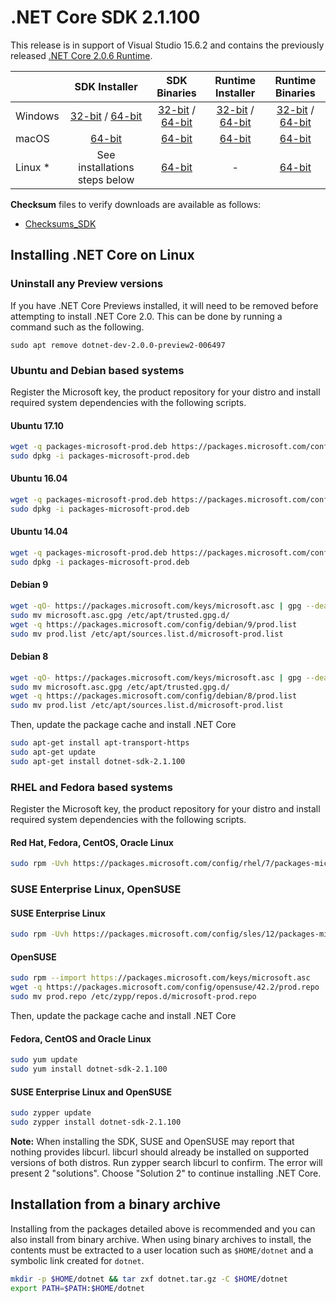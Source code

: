 # .NET Core SDK 2.1.100

This release is in support of Visual Studio 15.6.2 and contains the previously released [.NET Core 2.0.6 Runtime](2.0.6-download.md).

|         | SDK Installer                                         | SDK Binaries                                                         | Runtime Installer                                                  | Runtime Binaries                                                   |
| ------- | :---------------------------------------------------: | :-------------------------------------------------------------------:| :----------------------------------------------------------------: | :----------------------------------------------------------------: |
| Windows | [32-bit](https://download.microsoft.com/download/2/A/2/2A21B61D-4D08-4E25-AB4A-7B9859300B0C/dotnet-sdk-2.1.100-win-x86.exe) / [64-bit](https://download.microsoft.com/download/2/A/2/2A21B61D-4D08-4E25-AB4A-7B9859300B0C/dotnet-sdk-2.1.100-win-x64.exe)  | [32-bit](https://download.microsoft.com/download/2/A/2/2A21B61D-4D08-4E25-AB4A-7B9859300B0C/dotnet-sdk-2.1.100-win-x86.zip) / [64-bit](https://download.microsoft.com/download/2/A/2/2A21B61D-4D08-4E25-AB4A-7B9859300B0C/dotnet-sdk-2.1.100-win-x64.zip) | [32-bit](https://download.microsoft.com/download/8/D/A/8DA04DA7-565B-4372-BBCE-D44C7809A467/dotnet-runtime-2.0.6-win-x86.exe) / [64-bit](https://download.microsoft.com/download/8/D/A/8DA04DA7-565B-4372-BBCE-D44C7809A467/dotnet-runtime-2.0.6-win-x64.exe) | [32-bit](https://download.microsoft.com/download/8/D/A/8DA04DA7-565B-4372-BBCE-D44C7809A467/dotnet-runtime-2.0.6-win-x86.zip) / [64-bit](https://download.microsoft.com/download/8/D/A/8DA04DA7-565B-4372-BBCE-D44C7809A467/dotnet-runtime-2.0.6-win-x64.zip) |
| macOS   | [64-bit](https://download.microsoft.com/download/2/A/2/2A21B61D-4D08-4E25-AB4A-7B9859300B0C/dotnet-sdk-2.1.100-osx-x64.pkg)  | [64-bit](https://download.microsoft.com/download/2/A/2/2A21B61D-4D08-4E25-AB4A-7B9859300B0C/dotnet-sdk-2.1.100-osx-x64.tar.gz)| [64-bit](https://download.microsoft.com/download/8/D/A/8DA04DA7-565B-4372-BBCE-D44C7809A467/dotnet-runtime-2.0.6-osx-x64.pkg)      | [64-bit](https://download.microsoft.com/download/8/D/A/8DA04DA7-565B-4372-BBCE-D44C7809A467/dotnet-runtime-2.0.6-osx-x64.tar.gz)   |
| Linux * | See installations steps below                         | [64-bit](https://download.microsoft.com/download/2/A/2/2A21B61D-4D08-4E25-AB4A-7B9859300B0C/dotnet-sdk-2.1.100-linux-x64.tar.gz)     | -                                                                  | [64-bit](https://download.microsoft.com/download/8/D/A/8DA04DA7-565B-4372-BBCE-D44C7809A467/dotnet-runtime-2.0.6-linux-x64.tar.gz) |

**Checksum** files to verify downloads are available as follows:
* [Checksums_SDK](https://dotnetcli.blob.core.windows.net/dotnet/checksums/2.1.100-sdk-sha.txt)

## Installing .NET Core on Linux

### Uninstall any Preview versions

If you have .NET Core Previews installed, it will need to be removed before attempting to install .NET Core 2.0. This can be done by running a command such as the following.

`sudo apt remove dotnet-dev-2.0.0-preview2-006497`

### Ubuntu and Debian based systems

Register the Microsoft key, the product repository for your distro and install required system dependencies with the following scripts.

#### Ubuntu 17.10

```bash
wget -q packages-microsoft-prod.deb https://packages.microsoft.com/config/ubuntu/17.10/packages-microsoft-prod.deb
sudo dpkg -i packages-microsoft-prod.deb
```

#### Ubuntu 16.04

```bash
wget -q packages-microsoft-prod.deb https://packages.microsoft.com/config/ubuntu/16.04/packages-microsoft-prod.deb
sudo dpkg -i packages-microsoft-prod.deb
```

#### Ubuntu 14.04

```bash
wget -q packages-microsoft-prod.deb https://packages.microsoft.com/config/ubuntu/14.04/packages-microsoft-prod.deb
sudo dpkg -i packages-microsoft-prod.deb
```

#### Debian 9

```bash
wget -qO- https://packages.microsoft.com/keys/microsoft.asc | gpg --dearmor > microsoft.asc.gpg
sudo mv microsoft.asc.gpg /etc/apt/trusted.gpg.d/
wget -q https://packages.microsoft.com/config/debian/9/prod.list
sudo mv prod.list /etc/apt/sources.list.d/microsoft-prod.list
```

#### Debian 8

```bash
wget -qO- https://packages.microsoft.com/keys/microsoft.asc | gpg --dearmor > microsoft.asc.gpg
sudo mv microsoft.asc.gpg /etc/apt/trusted.gpg.d/
wget -q https://packages.microsoft.com/config/debian/8/prod.list
sudo mv prod.list /etc/apt/sources.list.d/microsoft-prod.list
 ```

Then, update the package cache and install .NET Core

```bash
sudo apt-get install apt-transport-https
sudo apt-get update
sudo apt-get install dotnet-sdk-2.1.100
```

### RHEL and Fedora based systems

Register the Microsoft key, the product repository for your distro and install required system dependencies with the following scripts.

#### Red Hat, Fedora, CentOS, Oracle Linux

```bash
sudo rpm -Uvh https://packages.microsoft.com/config/rhel/7/packages-microsoft-prod.rpm
```

### SUSE Enterprise Linux, OpenSUSE

#### SUSE Enterprise Linux

```bash
sudo rpm -Uvh https://packages.microsoft.com/config/sles/12/packages-microsoft-prod.rpm
```

#### OpenSUSE

```bash
sudo rpm --import https://packages.microsoft.com/keys/microsoft.asc
wget -q https://packages.microsoft.com/config/opensuse/42.2/prod.repo
sudo mv prod.repo /etc/zypp/repos.d/microsoft-prod.repo
```

Then, update the package cache and install .NET Core

#### Fedora, CentOS and Oracle Linux

```bash
sudo yum update
sudo yum install dotnet-sdk-2.1.100
```

#### SUSE Enterprise Linux and OpenSUSE

```bash
sudo zypper update
sudo zypper install dotnet-sdk-2.1.100
```

**Note:** When installing the SDK, SUSE and OpenSUSE may report that nothing provides libcurl. libcurl should already be installed on supported versions of both distros. Run zypper search libcurl to confirm. The error will present 2 "solutions". Choose "Solution 2" to continue installing .NET Core.

## Installation from a binary archive

Installing from the packages detailed above is recommended and you can also install from binary archive. When using binary archives to install, the contents must be extracted to a user location such as `$HOME/dotnet` and a symbolic link created for `dotnet`.

```bash
mkdir -p $HOME/dotnet && tar zxf dotnet.tar.gz -C $HOME/dotnet
export PATH=$PATH:$HOME/dotnet
```
